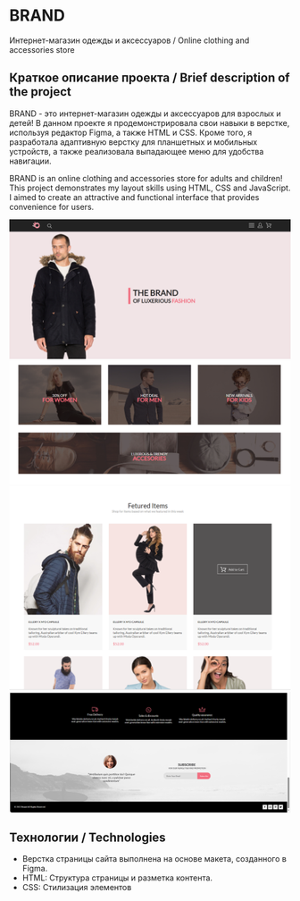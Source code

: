 # BRAND 

Интернет-магазин одежды и аксессуаров  / Online clothing and accessories store


## Краткое описание проекта / Brief description of the project

BRAND - это интернет-магазин одежды и аксессуаров для взрослых и детей! В данном проекте я продемонстрировала свои навыки в верстке, используя редактор Figma, а также HTML и CSS. Кроме того, я разработала адаптивную верстку для планшетных и мобильных устройств, а также реализовала выпадающее меню для удобства навигации.

BRAND is an online clothing and accessories store for adults and children! This project demonstrates my layout skills using HTML, CSS and JavaScript. I aimed to create an attractive and functional interface that provides convenience for users.

![ Header and title ](./readme_assets/1.png)
![discount and offers](./readme_assets/2.png)
![products](./readme_assets/3.png)
![special conditions, delivery, contacts](./readme_assets/4.png)


## Технологии / Technologies

* Верстка страницы сайта выполнена на основе макета, созданного в Figma.
* HTML: Структура страницы и разметка контента.  
* CSS: Стилизация элементов



